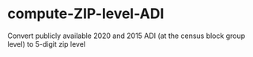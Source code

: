 # compute-ZIP-level-ADI
Convert publicly available 2020 and 2015 ADI (at the census block group level) to 5-digit zip level

